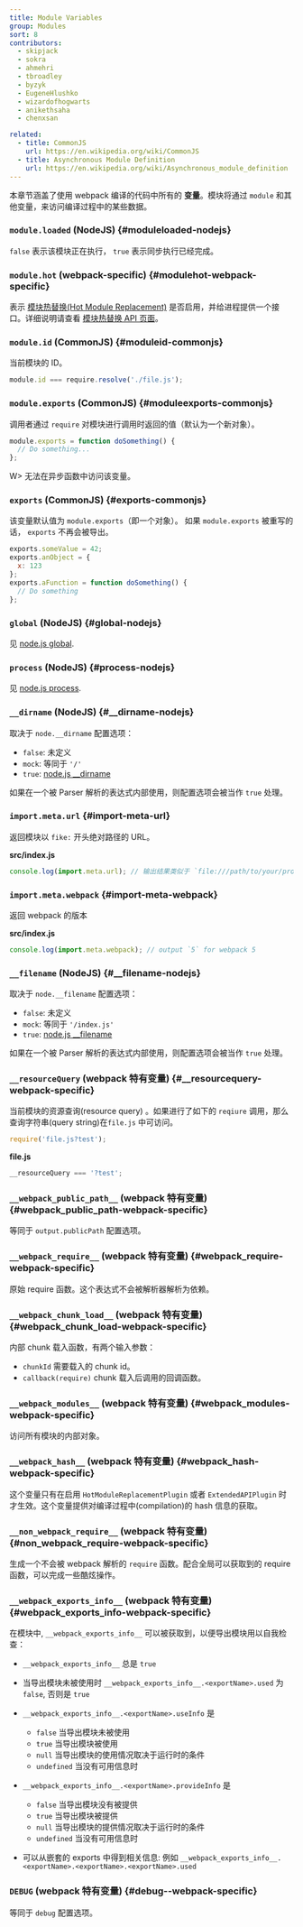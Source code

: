 ```yaml
---
title: Module Variables
group: Modules
sort: 8
contributors:
  - skipjack
  - sokra
  - ahmehri
  - tbroadley
  - byzyk
  - EugeneHlushko
  - wizardofhogwarts
  - anikethsaha
  - chenxsan

related:
  - title: CommonJS
    url: https://en.wikipedia.org/wiki/CommonJS
  - title: Asynchronous Module Definition
    url: https://en.wikipedia.org/wiki/Asynchronous_module_definition
---
```


本章节涵盖了使用 webpack 编译的代码中所有的 __变量__。模块将通过 `module` 和其他变量，来访问编译过程中的某些数据。


### `module.loaded` (NodeJS) {#moduleloaded-nodejs}

`false` 表示该模块正在执行， `true` 表示同步执行已经完成。


### `module.hot` (webpack-specific) {#modulehot-webpack-specific}

表示 [模块热替换(Hot Module Replacement)](/concepts/hot-module-replacement) 是否启用，并给进程提供一个接口。详细说明请查看 [模块热替换 API 页面](/api/hot-module-replacement)。


### `module.id` (CommonJS) {#moduleid-commonjs}

当前模块的 ID。

``` javascript
module.id === require.resolve('./file.js');
```


### `module.exports` (CommonJS) {#moduleexports-commonjs}

调用者通过 `require` 对模块进行调用时返回的值（默认为一个新对象）。

``` javascript
module.exports = function doSomething() {
  // Do something...
};
```

W> 无法在异步函数中访问该变量。


### `exports` (CommonJS) {#exports-commonjs}

该变量默认值为 `module.exports`（即一个对象）。 如果 `module.exports` 被重写的话， `exports` 不再会被导出。

``` javascript
exports.someValue = 42;
exports.anObject = {
  x: 123
};
exports.aFunction = function doSomething() {
  // Do something
};
```


### `global` (NodeJS) {#global-nodejs}

见 [node.js global](https://nodejs.org/api/globals.html#globals_global).


### `process` (NodeJS) {#process-nodejs}

见 [node.js process](https://nodejs.org/api/process.html).


### `__dirname` (NodeJS) {#__dirname-nodejs}

取决于 `node.__dirname` 配置选项：

- `false`: 未定义
- `mock`: 等同于 `'/'`
- `true`: [node.js __dirname](https://nodejs.org/api/globals.html#globals_dirname)

如果在一个被 Parser 解析的表达式内部使用，则配置选项会被当作 `true` 处理。

### `import.meta.url` {#import-meta-url}

返回模块以 `fike:` 开头绝对路径的 URL。

__src/index.js__

```javascript
console.log(import.meta.url); // 输出结果类似于 `file:///path/to/your/project/src/index.js`
```

### `import.meta.webpack` {#import-meta-webpack}

返回 webpack 的版本

__src/index.js__

```javascript
console.log(import.meta.webpack); // output `5` for webpack 5
```

### `__filename` (NodeJS) {#__filename-nodejs}

取决于 `node.__filename` 配置选项：

- `false`: 未定义
- `mock`: 等同于 `'/index.js'`
- `true`: [node.js __filename](https://nodejs.org/api/globals.html#globals_filename)

如果在一个被 Parser 解析的表达式内部使用，则配置选项会被当作 `true` 处理。


### `__resourceQuery` (webpack 特有变量) {#__resourcequery-webpack-specific}

当前模块的资源查询(resource query) 。如果进行了如下的 `reqiure` 调用，那么查询字符串(query string)在`file.js` 中可访问。

``` javascript
require('file.js?test');
```

__file.js__

``` javascript
__resourceQuery === '?test';
```


### `__webpack_public_path__` (webpack 特有变量) {#__webpack_public_path__-webpack-specific}

等同于 `output.publicPath` 配置选项。


### `__webpack_require__` (webpack 特有变量) {#__webpack_require__-webpack-specific}

原始 require 函数。这个表达式不会被解析器解析为依赖。


### `__webpack_chunk_load__` (webpack 特有变量) {#__webpack_chunk_load__-webpack-specific}

内部 chunk 载入函数，有两个输入参数：

- `chunkId` 需要载入的 chunk id。
- `callback(require)` chunk 载入后调用的回调函数。


### `__webpack_modules__` (webpack 特有变量) {#__webpack_modules__-webpack-specific}

访问所有模块的内部对象。


### `__webpack_hash__` (webpack 特有变量) {#__webpack_hash__-webpack-specific}

这个变量只有在启用 `HotModuleReplacementPlugin` 或者 `ExtendedAPIPlugin` 时才生效。这个变量提供对编译过程中(compilation)的 hash 信息的获取。


### `__non_webpack_require__` (webpack 特有变量) {#__non_webpack_require__-webpack-specific}

生成一个不会被 webpack 解析的 `require` 函数。配合全局可以获取到的 require 函数，可以完成一些酷炫操作。


### `__webpack_exports_info__` (webpack 特有变量) {#__webpack_exports_info__-webpack-specific}

在模块中, `__webpack_exports_info__` 可以被获取到，以便导出模块用以自我检查：

- `__webpack_exports_info__` 总是 `true`

- 当导出模块未被使用时 `__webpack_exports_info__.<exportName>.used` 为 `false`, 否则是 `true`

- `__webpack_exports_info__.<exportName>.useInfo` 是

    - `false` 当导出模块未被使用
    - `true` 当导出模块被使用
    - `null` 当导出模块的使用情况取决于运行时的条件
    - `undefined` 当没有可用信息时

- `__webpack_exports_info__.<exportName>.provideInfo` 是

    - `false` 当导出模块没有被提供
    - `true` 当导出模块被提供
    - `null` 当导出模块的提供情况取决于运行时的条件
    - `undefined` 当没有可用信息时

- 可以从嵌套的 exports 中得到相关信息: 例如 `__webpack_exports_info__.<exportName>.<exportName>.<exportName>.used`

### `DEBUG`  (webpack 特有变量) {#debug--webpack-specific}

等同于 `debug` 配置选项。
